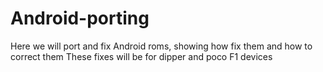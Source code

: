 # Android-porting

Here we will port and fix Android roms, showing how fix them and how to correct them 
These fixes will be for dipper and poco F1 devices 